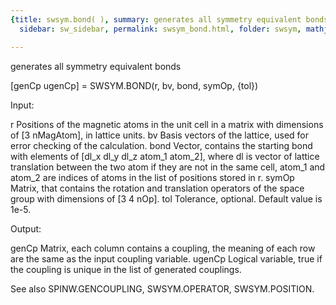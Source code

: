 ```yaml
---
{title: swsym.bond( ), summary: generates all symmetry equivalent bonds, keywords: sample,
  sidebar: sw_sidebar, permalink: swsym_bond.html, folder: swsym, mathjax: 'true'}

---
```

generates all symmetry equivalent bonds
 
[genCp ugenCp] = SWSYM.BOND(r, bv, bond, symOp, {tol})
 
Input:
 
r         Positions of the magnetic atoms in the unit cell in a matrix
          with dimensions of [3 nMagAtom], in lattice units.
bv        Basis vectors of the lattice, used for error checking of the
          calculation.
bond      Vector, contains the starting bond with elements of 
          [dl_x dl_y dl_z atom_1 atom_2], where dl is vector of lattice
          translation between the two atom if they are not in the same
          cell, atom_1 and atom_2 are indices of atoms in the list of
          positions stored in r.
symOp     Matrix, that contains the rotation and translation operators of
          the space group with dimensions of [3 4 nOp].
tol       Tolerance, optional. Default value is 1e-5.
 
Output:
 
genCp     Matrix, each column contains a coupling, the meaning of each
          row are the same as the input coupling variable.
ugenCp    Logical variable, true if the coupling is unique in the list of
          generated couplings.
 
See also SPINW.GENCOUPLING, SWSYM.OPERATOR, SWSYM.POSITION.
 
